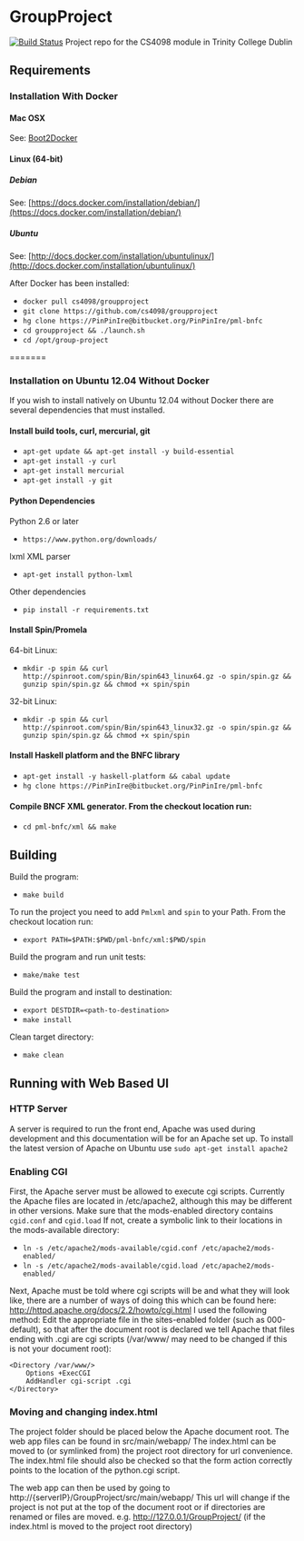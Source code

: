 # GroupProject
[![Build Status](https://travis-ci.org/CS4098/GroupProject.svg?branch=it3s)](https://travis-ci.org/CS4098/GroupProject)
Project repo for the CS4098 module in Trinity College Dublin

## Requirements

### Installation With Docker

#### Mac OSX

See: [Boot2Docker](https://github.com/boot2docker/boot2docker)

#### Linux (64-bit)

##### Debian
See: [https://docs.docker.com/installation/debian/](https://docs.docker.com/installation/debian/)

##### Ubuntu
See: [http://docs.docker.com/installation/ubuntulinux/](http://docs.docker.com/installation/ubuntulinux/)

After Docker has been installed:

* ```docker pull cs4098/groupproject```
* ```git clone https://github.com/cs4098/groupproject```
* ```hg clone https://PinPinIre@bitbucket.org/PinPinIre/pml-bnfc```
* ```cd groupproject && ./launch.sh```
* ```cd /opt/group-project```

=======
### Installation on Ubuntu 12.04 Without Docker
If you wish to install natively on Ubuntu 12.04 without Docker there are several dependencies that must installed.

#### Install build tools, curl, mercurial, git
* ```apt-get update && apt-get install -y build-essential```
* ```apt-get install -y curl```
* ```apt-get install mercurial```
* ```apt-get install -y git```

#### Python Dependencies
Python 2.6 or later
* ```https://www.python.org/downloads/```

lxml XML parser
* ```apt-get install python-lxml```

Other dependencies
* ```pip install -r requirements.txt```

#### Install Spin/Promela
64-bit Linux:
* ```mkdir -p spin && curl http://spinroot.com/spin/Bin/spin643_linux64.gz -o spin/spin.gz && gunzip spin/spin.gz && chmod +x spin/spin```

32-bit Linux:
* ```mkdir -p spin && curl http://spinroot.com/spin/Bin/spin643_linux32.gz -o spin/spin.gz && gunzip spin/spin.gz && chmod +x spin/spin```

#### Install Haskell platform and the BNFC library
* ```apt-get install -y haskell-platform && cabal update```
* ```hg clone https://PinPinIre@bitbucket.org/PinPinIre/pml-bnfc```

#### Compile BNCF XML generator. From the checkout location run:
* ```cd pml-bnfc/xml && make```


## Building
Build the program:
* ```make build```

To run the project you need to add ```Pmlxml``` and ```spin``` to your Path. From the checkout location run:
* ```export PATH=$PATH:$PWD/pml-bnfc/xml:$PWD/spin```

Build the program and run unit tests:
* ```make/make test```

Build the program and install to destination:
* ```export DESTDIR=<path-to-destination>```
* ```make install```

Clean target directory:
* ```make clean```

## Running with Web Based UI

### HTTP Server
A server is required to run the front end, Apache was used during development and this documentation will be for an Apache set up.
To install the latest version of Apache on Ubuntu use ```sudo apt-get install apache2```

### Enabling CGI
First, the Apache server must be allowed to execute cgi scripts. Currently the Apache files are located in /etc/apache2, although this may be different in other versions.
Make sure that the mods-enabled directory contains ```cgid.conf``` and ```cgid.load```
If not, create a symbolic link to their locations in the mods-available directory:
* ```ln -s /etc/apache2/mods-available/cgid.conf /etc/apache2/mods-enabled/```
* ```ln -s /etc/apache2/mods-available/cgid.load /etc/apache2/mods-enabled/```

Next, Apache must be told where cgi scripts will be and what they will look like, there are a number of ways of doing this which can be found here: http://httpd.apache.org/docs/2.2/howto/cgi.html
I used the following method:
Edit the appropriate file in the sites-enabled folder (such as 000-default), so that after the document root is declared we tell Apache that files ending with .cgi are cgi scripts (/var/www/ may need to be changed if this is not your document root):
```
<Directory /var/www/>
    Options +ExecCGI
    AddHandler cgi-script .cgi
</Directory>
```
### Moving and changing index.html
The project folder should be placed below the Apache document root.
The web app files can be found in src/main/webapp/
The index.html can be moved to (or symlinked from) the project root directory for url convenience.
The index.html file should also be checked so that the form action correctly points to the location of the python.cgi script.

The web app can then be used by going to http://{serverIP}/GroupProject/src/main/webapp/
This url will change if the project is not put at the top of the document root or if directories are renamed or files are moved.
e.g. http://127.0.0.1/GroupProject/ (if the index.html is moved to the project root directory)


